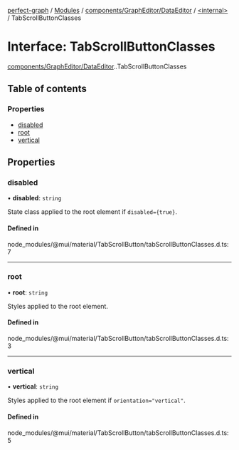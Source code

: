 [perfect-graph](../README.md) / [Modules](../modules.md) / [components/GraphEditor/DataEditor](../modules/components_GraphEditor_DataEditor.md) / [<internal\>](../modules/components_GraphEditor_DataEditor._internal_.md) / TabScrollButtonClasses

# Interface: TabScrollButtonClasses

[components/GraphEditor/DataEditor](../modules/components_GraphEditor_DataEditor.md).[<internal>](../modules/components_GraphEditor_DataEditor._internal_.md).TabScrollButtonClasses

## Table of contents

### Properties

- [disabled](components_GraphEditor_DataEditor._internal_.TabScrollButtonClasses.md#disabled)
- [root](components_GraphEditor_DataEditor._internal_.TabScrollButtonClasses.md#root)
- [vertical](components_GraphEditor_DataEditor._internal_.TabScrollButtonClasses.md#vertical)

## Properties

### disabled

• **disabled**: `string`

State class applied to the root element if `disabled={true}`.

#### Defined in

node_modules/@mui/material/TabScrollButton/tabScrollButtonClasses.d.ts:7

___

### root

• **root**: `string`

Styles applied to the root element.

#### Defined in

node_modules/@mui/material/TabScrollButton/tabScrollButtonClasses.d.ts:3

___

### vertical

• **vertical**: `string`

Styles applied to the root element if `orientation="vertical"`.

#### Defined in

node_modules/@mui/material/TabScrollButton/tabScrollButtonClasses.d.ts:5
